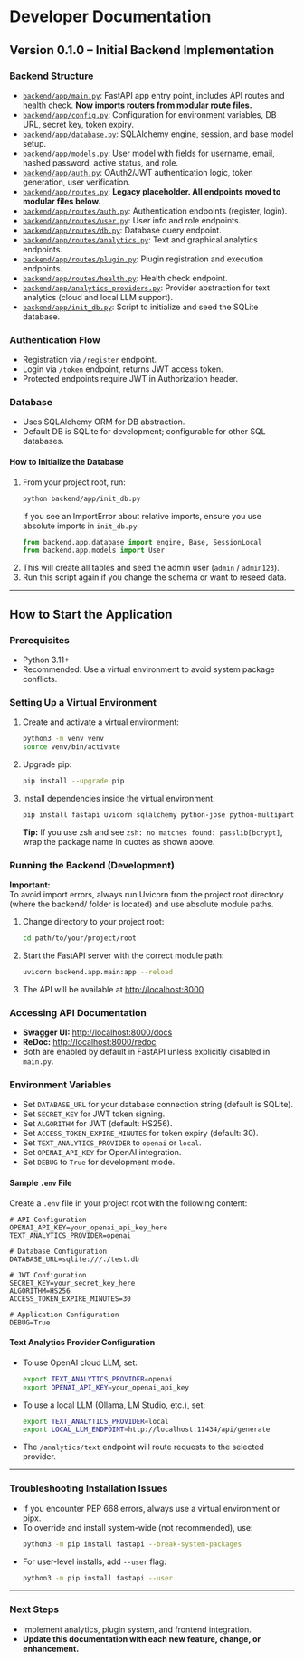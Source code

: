# Developer Documentation

## Version 0.1.0 – Initial Backend Implementation

### Backend Structure

- [`backend/app/main.py`](backend/app/main.py:1): FastAPI app entry point, includes API routes and health check. **Now imports routers from modular route files.**
- [`backend/app/config.py`](backend/app/config.py:1): Configuration for environment variables, DB URL, secret key, token expiry.
- [`backend/app/database.py`](backend/app/database.py:1): SQLAlchemy engine, session, and base model setup.
- [`backend/app/models.py`](backend/app/models.py:1): User model with fields for username, email, hashed password, active status, and role.
- [`backend/app/auth.py`](backend/app/auth.py:1): OAuth2/JWT authentication logic, token generation, user verification.
- [`backend/app/routes.py`](backend/app/routes.py:1): **Legacy placeholder. All endpoints moved to modular files below.**
- [`backend/app/routes/auth.py`](backend/app/routes/auth.py:1): Authentication endpoints (register, login).
- [`backend/app/routes/user.py`](backend/app/routes/user.py:1): User info and role endpoints.
- [`backend/app/routes/db.py`](backend/app/routes/db.py:1): Database query endpoint.
- [`backend/app/routes/analytics.py`](backend/app/routes/analytics.py:1): Text and graphical analytics endpoints.
- [`backend/app/routes/plugin.py`](backend/app/routes/plugin.py:1): Plugin registration and execution endpoints.
- [`backend/app/routes/health.py`](backend/app/routes/health.py:1): Health check endpoint.
- [`backend/app/analytics_providers.py`](backend/app/analytics_providers.py:1): Provider abstraction for text analytics (cloud and local LLM support).
- [`backend/app/init_db.py`](backend/app/init_db.py:1): Script to initialize and seed the SQLite database.

### Authentication Flow

- Registration via `/register` endpoint.
- Login via `/token` endpoint, returns JWT access token.
- Protected endpoints require JWT in Authorization header.

### Database

- Uses SQLAlchemy ORM for DB abstraction.
- Default DB is SQLite for development; configurable for other SQL databases.

#### How to Initialize the Database

1. From your project root, run:
   ```bash
   python backend/app/init_db.py
   ```
   If you see an ImportError about relative imports, ensure you use absolute imports in `init_db.py`:
   ```python
   from backend.app.database import engine, Base, SessionLocal
   from backend.app.models import User
   ```
2. This will create all tables and seed the admin user (`admin` / `admin123`).
3. Run this script again if you change the schema or want to reseed data.

---

## How to Start the Application

### Prerequisites

- Python 3.11+
- Recommended: Use a virtual environment to avoid system package conflicts.

### Setting Up a Virtual Environment

1. Create and activate a virtual environment:
   ```bash
   python3 -m venv venv
   source venv/bin/activate
   ```
2. Upgrade pip:
   ```bash
   pip install --upgrade pip
   ```
3. Install dependencies inside the virtual environment:
   ```bash
   pip install fastapi uvicorn sqlalchemy python-jose python-multipart "passlib[bcrypt]" httpx
   ```
   **Tip:** If you use zsh and see `zsh: no matches found: passlib[bcrypt]`, wrap the package name in quotes as shown above.

### Running the Backend (Development)

**Important:**  
To avoid import errors, always run Uvicorn from the project root directory (where the backend/ folder is located) and use absolute module paths.

1. Change directory to your project root:
   ```bash
   cd path/to/your/project/root
   ```
2. Start the FastAPI server with the correct module path:
   ```bash
   uvicorn backend.app.main:app --reload
   ```
3. The API will be available at [http://localhost:8000](http://localhost:8000)

### Accessing API Documentation

- **Swagger UI:** [http://localhost:8000/docs](http://localhost:8000/docs)
- **ReDoc:** [http://localhost:8000/redoc](http://localhost:8000/redoc)
- Both are enabled by default in FastAPI unless explicitly disabled in `main.py`.

### Environment Variables

- Set `DATABASE_URL` for your database connection string (default is SQLite).
- Set `SECRET_KEY` for JWT token signing.
- Set `ALGORITHM` for JWT (default: HS256).
- Set `ACCESS_TOKEN_EXPIRE_MINUTES` for token expiry (default: 30).
- Set `TEXT_ANALYTICS_PROVIDER` to `openai` or `local`.
- Set `OPENAI_API_KEY` for OpenAI integration.
- Set `DEBUG` to `True` for development mode.

#### Sample `.env` File

Create a `.env` file in your project root with the following content:

```env
# API Configuration
OPENAI_API_KEY=your_openai_api_key_here
TEXT_ANALYTICS_PROVIDER=openai

# Database Configuration
DATABASE_URL=sqlite:///./test.db

# JWT Configuration
SECRET_KEY=your_secret_key_here
ALGORITHM=HS256
ACCESS_TOKEN_EXPIRE_MINUTES=30

# Application Configuration
DEBUG=True
```

#### Text Analytics Provider Configuration

- To use OpenAI cloud LLM, set:
  ```bash
  export TEXT_ANALYTICS_PROVIDER=openai
  export OPENAI_API_KEY=your_openai_api_key
  ```
- To use a local LLM (Ollama, LM Studio, etc.), set:
  ```bash
  export TEXT_ANALYTICS_PROVIDER=local
  export LOCAL_LLM_ENDPOINT=http://localhost:11434/api/generate
  ```
- The `/analytics/text` endpoint will route requests to the selected provider.

---

### Troubleshooting Installation Issues

- If you encounter PEP 668 errors, always use a virtual environment or pipx.
- To override and install system-wide (not recommended), use:
  ```bash
  python3 -m pip install fastapi --break-system-packages
  ```
- For user-level installs, add `--user` flag:
  ```bash
  python3 -m pip install fastapi --user
  ```

---

### Next Steps

- Implement analytics, plugin system, and frontend integration.
- **Update this documentation with each new feature, change, or enhancement.**

